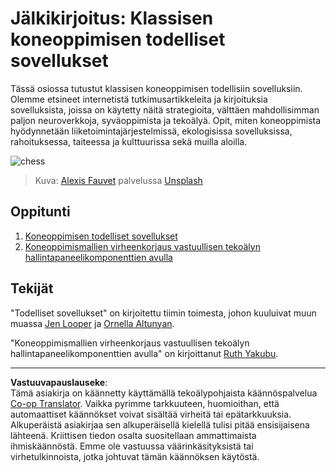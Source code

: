 <!--
CO_OP_TRANSLATOR_METADATA:
{
  "original_hash": "5e069a0ac02a9606a69946c2b3c574a9",
  "translation_date": "2025-09-05T00:09:21+00:00",
  "source_file": "9-Real-World/README.md",
  "language_code": "fi"
}
-->
# Jälkikirjoitus: Klassisen koneoppimisen todelliset sovellukset

Tässä osiossa tutustut klassisen koneoppimisen todellisiin sovelluksiin. Olemme etsineet internetistä tutkimusartikkeleita ja kirjoituksia sovelluksista, joissa on käytetty näitä strategioita, välttäen mahdollisimman paljon neuroverkkoja, syväoppimista ja tekoälyä. Opit, miten koneoppimista hyödynnetään liiketoimintajärjestelmissä, ekologisissa sovelluksissa, rahoituksessa, taiteessa ja kulttuurissa sekä muilla aloilla.

![chess](../../../9-Real-World/images/chess.jpg)

> Kuva: <a href="https://unsplash.com/@childeye?utm_source=unsplash&utm_medium=referral&utm_content=creditCopyText">Alexis Fauvet</a> palvelussa <a href="https://unsplash.com/s/photos/artificial-intelligence?utm_source=unsplash&utm_medium=referral&utm_content=creditCopyText">Unsplash</a>
  
## Oppitunti

1. [Koneoppimisen todelliset sovellukset](1-Applications/README.md)
2. [Koneoppimismallien virheenkorjaus vastuullisen tekoälyn hallintapaneelikomponenttien avulla](2-Debugging-ML-Models/README.md)

## Tekijät

"Todelliset sovellukset" on kirjoitettu tiimin toimesta, johon kuuluivat muun muassa [Jen Looper](https://twitter.com/jenlooper) ja [Ornella Altunyan](https://twitter.com/ornelladotcom).

"Koneoppimismallien virheenkorjaus vastuullisen tekoälyn hallintapaneelikomponenttien avulla" on kirjoittanut [Ruth Yakubu](https://twitter.com/ruthieyakubu).

---

**Vastuuvapauslauseke**:  
Tämä asiakirja on käännetty käyttämällä tekoälypohjaista käännöspalvelua [Co-op Translator](https://github.com/Azure/co-op-translator). Vaikka pyrimme tarkkuuteen, huomioithan, että automaattiset käännökset voivat sisältää virheitä tai epätarkkuuksia. Alkuperäistä asiakirjaa sen alkuperäisellä kielellä tulisi pitää ensisijaisena lähteenä. Kriittisen tiedon osalta suositellaan ammattimaista ihmiskäännöstä. Emme ole vastuussa väärinkäsityksistä tai virhetulkinnoista, jotka johtuvat tämän käännöksen käytöstä.